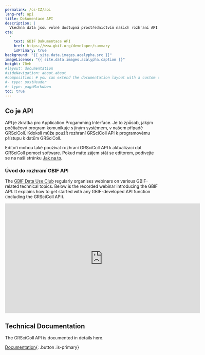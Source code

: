 ```yaml
---
permalink: /cs-CZ/api
lang-ref: api
title: Dokumentace API
description: |
  Všechna data jsou volně dostupná prostřednictvím našich rozhraní API
cta:
  - 
    text: GBIF Dokumentace API
    href: https://www.gbif.org/developer/summary
    isPrimary: true
background: "{{ site.data.images.acalypha.src }}"
imageLicense: "{{ site.data.images.acalypha.caption }}"
height: 70vh
#layout: documentation
#sideNavigation: about.about
#composition: # you can extend the documentation layout with a custom composition
#- type: postHeader
#- type: pageMarkdown
toc: true
---
```


## Co je API

API je zkratka pro Application Progamming Interface. Je to způsob, jakým počítačový program komunikuje s jiným systémem, v našem případě GRSciColl. Kdokoli může použít rozhraní GRSciColl API k programovému přístupu k datům GRSciColl.

Editoři mohou také používat rozhraní GRSciColl API k aktualizaci dat GRSciColl pomocí software. Pokud máte zájem stát se editorem, podívejte se na naši stránku [Jak na to](how-to#become-editor).

### Úvod do rozhraní GBIF API

The [GBIF Data Use Club](https://www.gbif.org/data-use-club) regularly organises webinars on various GBIF-related technical topics. Below is the recorded webinar introducing the GBIF API. It explains how to get started with any GBIF-developed API function (including the GRSciColl API).

<iframe title="vimeo-player" src="https://player.vimeo.com/video/797699677?h=e9fb58d307" width="640" height="360" frameborder="0" allowfullscreen></iframe>

## Technical Documentation

The GRSciColl API is documented in details here.

[Documentation](https://gbif.org/developer/registry#collections){: .button .is-primary}

